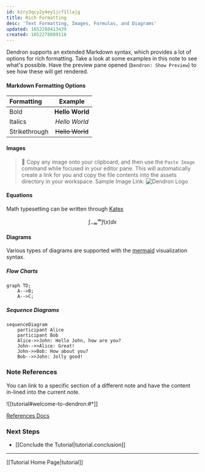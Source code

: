 ```yaml
---
id: kzry3qcy2y4ey1jcf1llajg
title: Rich Formatting
desc: 'Text Formatting, Images, Formulas, and Diagrams'
updated: 1652280413439
created: 1652278089118
---
```


Dendron supports an extended Markdown syntax, which provides a lot of options for rich formatting. Take a look at some examples in this note to see what's possible. Have the preview pane opened (`Dendron: Show Preview`) to see how these will get rendered.

#### Markdown Formatting Options

| Formatting    |     Example     |
| :------------ | :-------------: |
| Bold          | **Hello World** |
| Italics       |  _Hello World_  |
| Strikethrough | ~~Hello World~~ |

#### Images

> 🌱 Copy any image onto your clipboard, and then use the `Paste Image` command while focused in your editor pane. This will automatically create a link for you and copy the file contents into the assets directory in your workspace.
> Sample Image Link:
> ![Dendron Logo](/assets/images/logo_small.png)

#### Equations

Math typesetting can be written through [Katex](https://wiki.dendron.so/notes/b1919663-cc48-4054-b0cf-4b26fe444907.html)

$$
\int_{-\infty}^\infty f(x)dx
$$

#### Diagrams

Various types of diagrams are supported with the [mermaid](https://mermaid-js.github.io/mermaid/#/) visualization syntax.

##### Flow Charts

```mermaid
graph TD;
    A-->B;
    A-->C;
```

##### Sequence Diagrams

```mermaid
sequenceDiagram
    participant Alice
    participant Bob
    Alice->>John: Hello John, how are you?
    John-->>Alice: Great!
    John->>Bob: How about you?
    Bob-->>John: Jolly good!
```

### Note References

You can link to a specific section of a different note and have the content in-lined into the current note.

![[tutorial#welcome-to-dendron:#*]]

[References Docs](https://wiki.dendron.so/notes/f1af56bb-db27-47ae-8406-61a98de6c78c.html#note-reference)

### Next Steps

- [[Conclude the Tutorial|tutorial.conclusion]]

---

[[Tutorial Home Page|tutorial]]
